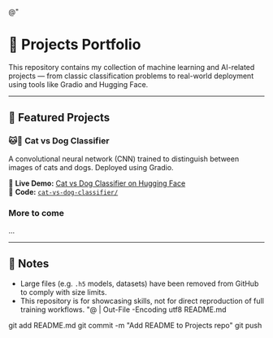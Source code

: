 @"
# 🧠 Projects Portfolio

This repository contains my collection of machine learning and AI-related projects — from classic classification problems to real-world deployment using tools like Gradio and Hugging Face.

---

## 🚀 Featured Projects

### 🐱🐶 Cat vs Dog Classifier

A convolutional neural network (CNN) trained to distinguish between images of cats and dogs. Deployed using Gradio.

🔗 **Live Demo:** [Cat vs Dog Classifier on Hugging Face](https://huggingface.co/spaces/yarikvitovsky/cat-vs-dog-classifier)  
📂 **Code:** [`cat-vs-dog-classifier/`](./cat-vs-dog-classifier)

### More to come

...

---

## 📌 Notes

- Large files (e.g. `.h5` models, datasets) have been removed from GitHub to comply with size limits.
- This repository is for showcasing skills, not for direct reproduction of full training workflows.
"@ | Out-File -Encoding utf8 README.md

git add README.md
git commit -m "Add README to Projects repo"
git push
